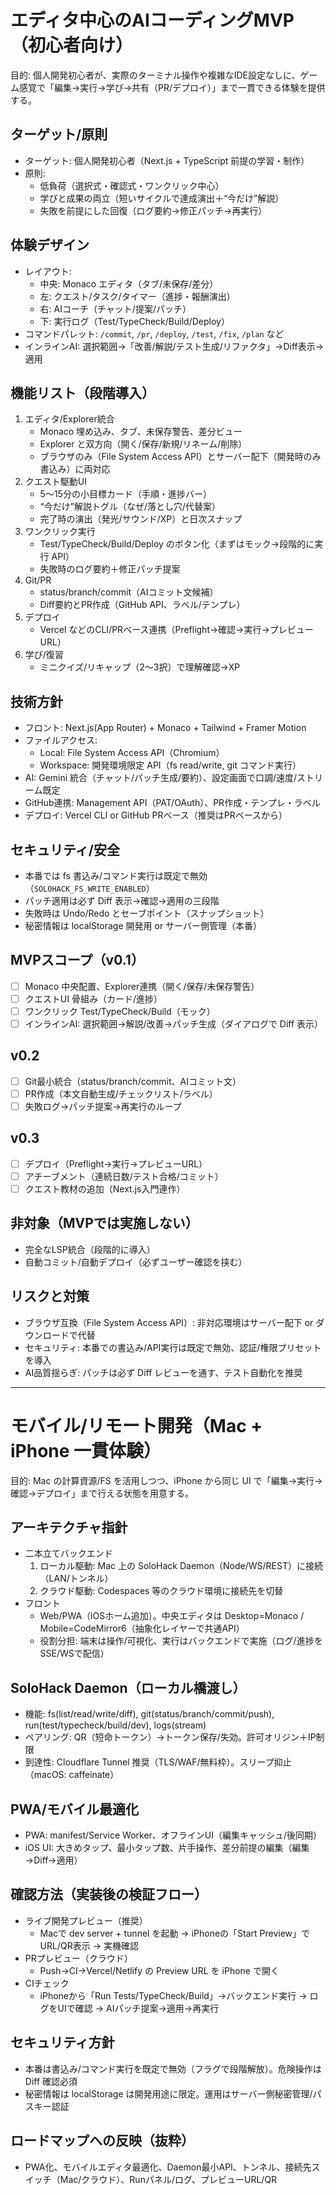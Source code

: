 # エディタ中心のAIコーディングMVP（初心者向け）

目的: 個人開発初心者が、実際のターミナル操作や複雑なIDE設定なしに、ゲーム感覚で「編集→実行→学び→共有（PR/デプロイ）」まで一貫できる体験を提供する。

## ターゲット/原則
- ターゲット: 個人開発初心者（Next.js + TypeScript 前提の学習・制作）
- 原則:
  - 低負荷（選択式・確認式・ワンクリック中心）
  - 学びと成果の両立（短いサイクルで達成演出＋“今だけ”解説）
  - 失敗を前提にした回復（ログ要約→修正パッチ→再実行）

## 体験デザイン
- レイアウト:
  - 中央: Monaco エディタ（タブ/未保存/差分）
  - 左: クエスト/タスク/タイマー（進捗・報酬演出）
  - 右: AIコーチ（チャット/提案/パッチ）
  - 下: 実行ログ（Test/TypeCheck/Build/Deploy）
- コマンドパレット: `/commit`, `/pr`, `/deploy`, `/test`, `/fix`, `/plan` など
- インラインAI: 選択範囲→「改善/解説/テスト生成/リファクタ」→Diff表示→適用

## 機能リスト（段階導入）
1. エディタ/Explorer統合
   - Monaco 埋め込み、タブ、未保存警告、差分ビュー
   - Explorer と双方向（開く/保存/新規/リネーム/削除）
   - ブラウザのみ（File System Access API）とサーバー配下（開発時のみ書込み）に両対応
2. クエスト駆動UI
   - 5〜15分の小目標カード（手順・進捗バー）
   - “今だけ”解説トグル（なぜ/落とし穴/代替案）
   - 完了時の演出（発光/サウンド/XP）と日次スナップ
3. ワンクリック実行
   - Test/TypeCheck/Build/Deploy のボタン化（まずはモック→段階的に実行 API）
   - 失敗時のログ要約＋修正パッチ提案
4. Git/PR
   - status/branch/commit（AIコミット文候補）
   - Diff要約とPR作成（GitHub API、ラベル/テンプレ）
5. デプロイ
   - Vercel などのCLI/PRベース連携（Preflight→確認→実行→プレビューURL）
6. 学び/復習
   - ミニクイズ/リキャップ（2〜3択）で理解確認→XP

## 技術方針
- フロント: Next.js(App Router) + Monaco + Tailwind + Framer Motion
- ファイルアクセス: 
  - Local: File System Access API（Chromium）
  - Workspace: 開発環境限定 API（fs read/write, git コマンド実行）
- AI: Gemini 統合（チャット/パッチ生成/要約）、設定画面で口調/速度/ストリーム既定
- GitHub連携: Management API（PAT/OAuth）、PR作成・テンプレ・ラベル
- デプロイ: Vercel CLI or GitHub PRベース（推奨はPRベースから）

## セキュリティ/安全
- 本番では fs 書込み/コマンド実行は既定で無効（`SOLOHACK_FS_WRITE_ENABLED`）
- パッチ適用は必ず Diff 表示→確認→適用の三段階
- 失敗時は Undo/Redo とセーブポイント（スナップショット）
- 秘密情報は localStorage 開発用 or サーバー側管理（本番）

## MVPスコープ（v0.1）
- [ ] Monaco 中央配置、Explorer連携（開く/保存/未保存警告）
- [ ] クエストUI 骨組み（カード/進捗）
- [ ] ワンクリック Test/TypeCheck/Build（モック）
- [ ] インラインAI: 選択範囲→解説/改善→パッチ生成（ダイアログで Diff 表示）

## v0.2
- [ ] Git最小統合（status/branch/commit、AIコミット文）
- [ ] PR作成（本文自動生成/チェックリスト/ラベル）
- [ ] 失敗ログ→パッチ提案→再実行のループ

## v0.3
- [ ] デプロイ（Preflight→実行→プレビューURL）
- [ ] アチーブメント（連続日数/テスト合格/コミット）
- [ ] クエスト教材の追加（Next.js入門連作）

## 非対象（MVPでは実施しない）
- 完全なLSP統合（段階的に導入）
- 自動コミット/自動デプロイ（必ずユーザー確認を挟む）

## リスクと対策
- ブラウザ互換（File System Access API）: 非対応環境はサーバー配下 or ダウンロードで代替
- セキュリティ: 本番での書込み/API実行は既定で無効、認証/権限プリセットを導入
- AI品質揺らぎ: パッチは必ず Diff レビューを通す、テスト自動化を推奨

---

# モバイル/リモート開発（Mac + iPhone 一貫体験）

目的: Mac の計算資源/FS を活用しつつ、iPhone から同じ UI で「編集→実行→確認→デプロイ」まで行える状態を用意する。

## アーキテクチャ指針
- 二本立てバックエンド
  1) ローカル駆動: Mac 上の SoloHack Daemon（Node/WS/REST）に接続（LAN/トンネル）
  2) クラウド駆動: Codespaces 等のクラウド環境に接続先を切替
- フロント
  - Web/PWA（iOSホーム追加）。中央エディタは Desktop=Monaco / Mobile=CodeMirror6（抽象化レイヤーで共通API）
  - 役割分担: 端末は操作/可視化、実行はバックエンドで実施（ログ/進捗をSSE/WSで配信）

## SoloHack Daemon（ローカル橋渡し）
- 機能: fs(list/read/write/diff), git(status/branch/commit/push), run(test/typecheck/build/dev), logs(stream)
- ペアリング: QR（短命トークン）→トークン保存/失効。許可オリジン＋IP制限
- 到達性: Cloudflare Tunnel 推奨（TLS/WAF/無料枠）。スリープ抑止（macOS: caffeinate）

## PWA/モバイル最適化
- PWA: manifest/Service Worker、オフラインUI（編集キャッシュ/後同期）
- iOS UI: 大きめタップ、最小タップ数、片手操作、差分前提の編集（編集→Diff→適用）

## 確認方法（実装後の検証フロー）
- ライブ開発プレビュー（推奨）
  - Macで dev server + tunnel を起動 → iPhoneの「Start Preview」でURL/QR表示 → 実機確認
- PRプレビュー（クラウド）
  - Push→CI→Vercel/Netlify の Preview URL を iPhone で開く
- CIチェック
  - iPhoneから「Run Tests/TypeCheck/Build」→バックエンド実行 → ログをUIで確認 → AIパッチ提案→適用→再実行

## セキュリティ方針
- 本番は書込み/コマンド実行を既定で無効（フラグで段階解放）。危険操作は Diff 確認必須
- 秘密情報は localStorage は開発用途に限定。運用はサーバー側秘密管理/パスキー認証

## ロードマップへの反映（抜粋）
- PWA化、モバイルエディタ最適化、Daemon最小API、トンネル、接続先スイッチ（Mac/クラウド）、Runパネル/ログ、プレビューURL/QR


